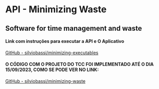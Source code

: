 # API - Minimizing Waste

## Software for time management and waste

#### Link com instruções para executar a API e O Aplicativo

[GitHub - silviobassi/minimizing-executables](https://github.com/silviobassi/minimizing-executables)

#### O CÓDIGO COM O PROJETO DO TCC FOI IMPLEMENTADO ATÉ O DIA 15/09/2023, COMO SE PODE VER NO LINK:

[GitHub - silviobassi/minimizing-waste]([https://github.com/silviobassi/minimizing-executables](https://github.com/silviobassi/minimizing-waste/commit/09b7e100eed0236e3e20e8e70456267277e16b3d))

